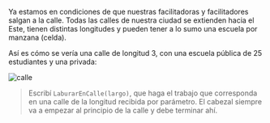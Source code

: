Ya estamos en condiciones de que nuestras facilitadoras y facilitadores salgan a la calle. Todas las calles de nuestra ciudad se extienden hacia el Este, tienen distintas longitudes y pueden tener a lo sumo una escuela por manzana (celda).

Así es cómo se vería una calle de longitud 3, con una escuela pública de 25 estudiantes y una privada:

![calle](https://raw.githubusercontent.com/sagrado-corazon-alcal/mumuki-guia-fundamentos-practica-igualmente-conectados/master/images/calle.png)

> Escribí `LaburarEnCalle(largo)`, que haga el trabajo que corresponda en una calle de la longitud recibida por parámetro. El cabezal siempre va a empezar al principio de la calle y debe terminar ahí.